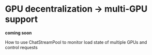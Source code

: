 # GPU decentralization → multi-GPU support

**coming soon**

How to use ChatStreamPool to monitor load state of multiple GPUs and control requests